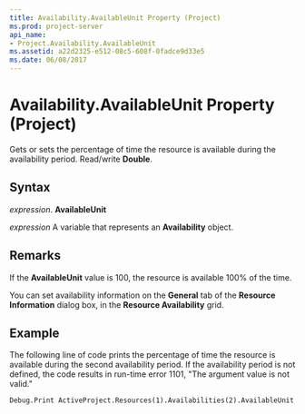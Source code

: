 ```yaml
---
title: Availability.AvailableUnit Property (Project)
ms.prod: project-server
api_name:
- Project.Availability.AvailableUnit
ms.assetid: a22d2325-e512-08c5-608f-0fadce9d33e5
ms.date: 06/08/2017
---
```



# Availability.AvailableUnit Property (Project)

Gets or sets the percentage of time the resource is available during the availability period. Read/write  **Double**.


## Syntax

 _expression_. **AvailableUnit**

 _expression_ A variable that represents an **Availability** object.


## Remarks

If the  **AvailableUnit** value is 100, the resource is available 100% of the time.

You can set availability information on the  **General** tab of the **Resource Information** dialog box, in the **Resource Availability** grid.


## Example

The following line of code prints the percentage of time the resource is available during the second availability period. If the availability period is not defined, the code results in run-time error 1101, "The argument value is not valid."


```vb
Debug.Print ActiveProject.Resources(1).Availabilities(2).AvailableUnit
```


